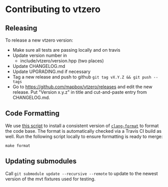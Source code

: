 # Contributing to vtzero

## Releasing

To release a new vtzero version:

 - Make sure all tests are passing locally and on travis
 - Update version number in
   - include/vtzero/version.hpp (two places)
 - Update CHANGELOG.md
 - Update UPGRADING.md if necessary
 - Tag a new release and push to github `git tag vX.Y.Z && git push --tags`
 - Go to https://github.com/mapbox/vtzero/releases
   and edit the new release. Put "Version x.y.z" in title and
   cut-and-paste entry from CHANGELOG.md.

## Code Formatting

We use [this script](/scripts/setup.sh#L7%60) to install a consistent version of [`clang-format`](https://clang.llvm.org/docs/ClangFormat.html) to format the code base. The format is automatically checked via a Travis CI build as well. Run the following script locally to ensure formatting is ready to merge:

    make format

## Updating submodules

Call `git submodule update --recursive --remote` to update to the newest
version of the mvt fixtures used for testing.

